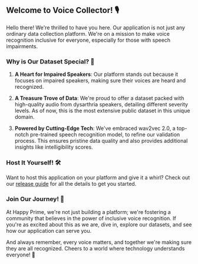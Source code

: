## Welcome to Voice Collector! 🎙️

Hello there! We're thrilled to have you here. Our application is not just any ordinary data collection platform. We're on a mission to make voice recognition inclusive for everyone, especially for those with speech impairments.

### **Why is Our Dataset Special? 🌟**

1. **A Heart for Impaired Speakers**: Our platform stands out because it focuses on impaired speakers, making sure their voices are heard and recognized.

2. **A Treasure Trove of Data**: We're proud to offer a dataset packed with high-quality audio from dysarthria speakers, detailing different severity levels. As of now, this is the most extensive public dataset in this unique domain.

3. **Powered by Cutting-Edge Tech**: We've embraced wav2vec 2.0, a top-notch pre-trained speech recognition model, to refine our validation process. This ensures pristine data quality and also provides additional insights like intelligibility scores.

### **Host It Yourself! 🛠️**

Want to host this application on your platform and give it a whirl? Check out our [release guide](RELEASE.md) for all the details to get you started.

### **Join Our Journey! 🚀**

At Happy Prime, we're not just building a platform; we're fostering a community that believes in the power of inclusive voice recognition. If you're as excited about this as we are, dive in, explore our datasets, and see how our application can serve you.

And always remember, every voice matters, and together we're making sure they are all recognized. Cheers to a world where technology understands everyone! 🥂